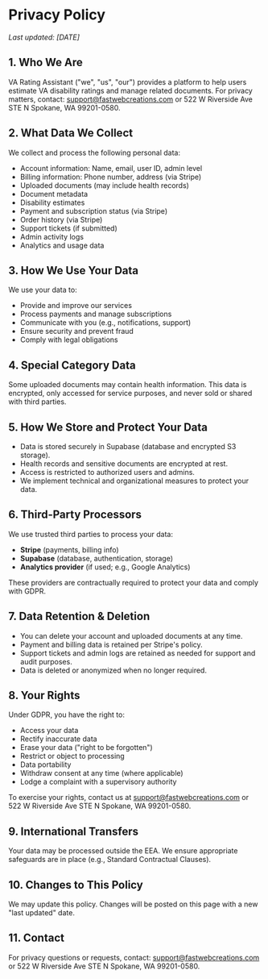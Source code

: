 # Privacy Policy

_Last updated: [DATE]_

## 1. Who We Are

VA Rating Assistant ("we", "us", "our") provides a platform to help users estimate VA disability ratings and manage related documents. For privacy matters, contact: support@fastwebcreations.com or 522 W Riverside Ave STE N Spokane, WA 99201-0580.

## 2. What Data We Collect

We collect and process the following personal data:

- Account information: Name, email, user ID, admin level
- Billing information: Phone number, address (via Stripe)
- Uploaded documents (may include health records)
- Document metadata
- Disability estimates
- Payment and subscription status (via Stripe)
- Order history (via Stripe)
- Support tickets (if submitted)
- Admin activity logs
- Analytics and usage data

## 3. How We Use Your Data

We use your data to:

- Provide and improve our services
- Process payments and manage subscriptions
- Communicate with you (e.g., notifications, support)
- Ensure security and prevent fraud
- Comply with legal obligations

## 4. Special Category Data

Some uploaded documents may contain health information. This data is encrypted, only accessed for service purposes, and never sold or shared with third parties.

## 5. How We Store and Protect Your Data

- Data is stored securely in Supabase (database and encrypted S3 storage).
- Health records and sensitive documents are encrypted at rest.
- Access is restricted to authorized users and admins.
- We implement technical and organizational measures to protect your data.

## 6. Third-Party Processors

We use trusted third parties to process your data:

- **Stripe** (payments, billing info)
- **Supabase** (database, authentication, storage)
- **Analytics provider** (if used; e.g., Google Analytics)

These providers are contractually required to protect your data and comply with GDPR.

## 7. Data Retention & Deletion

- You can delete your account and uploaded documents at any time.
- Payment and billing data is retained per Stripe's policy.
- Support tickets and admin logs are retained as needed for support and audit purposes.
- Data is deleted or anonymized when no longer required.

## 8. Your Rights

Under GDPR, you have the right to:

- Access your data
- Rectify inaccurate data
- Erase your data ("right to be forgotten")
- Restrict or object to processing
- Data portability
- Withdraw consent at any time (where applicable)
- Lodge a complaint with a supervisory authority

To exercise your rights, contact us at support@fastwebcreations.com or 522 W Riverside Ave STE N Spokane, WA 99201-0580.

## 9. International Transfers

Your data may be processed outside the EEA. We ensure appropriate safeguards are in place (e.g., Standard Contractual Clauses).

## 10. Changes to This Policy

We may update this policy. Changes will be posted on this page with a new "last updated" date.

## 11. Contact

For privacy questions or requests, contact: support@fastwebcreations.com or 522 W Riverside Ave STE N Spokane, WA 99201-0580.
